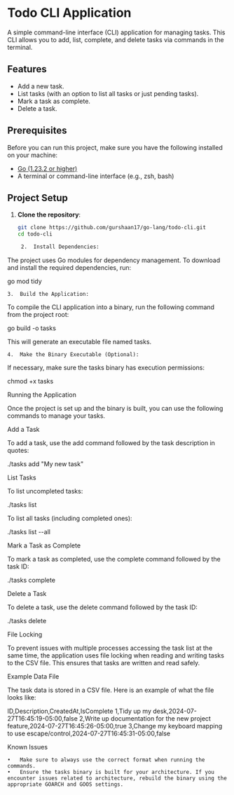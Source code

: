# Todo CLI Application

A simple command-line interface (CLI) application for managing tasks. This CLI allows you to add, list, complete, and delete tasks via commands in the terminal.

## Features

- Add a new task.
- List tasks (with an option to list all tasks or just pending tasks).
- Mark a task as complete.
- Delete a task.

## Prerequisites

Before you can run this project, make sure you have the following installed on your machine:

- [Go (1.23.2 or higher)](https://golang.org/doc/install)
- A terminal or command-line interface (e.g., zsh, bash)

## Project Setup

1. **Clone the repository**:

   ```bash
   git clone https://github.com/gurshaan17/go-lang/todo-cli.git
   cd todo-cli

	2.	Install Dependencies:
The project uses Go modules for dependency management. To download and install the required dependencies, run:

go mod tidy


	3.	Build the Application:
To compile the CLI application into a binary, run the following command from the project root:

go build -o tasks

This will generate an executable file named tasks.

	4.	Make the Binary Executable (Optional):
If necessary, make sure the tasks binary has execution permissions:

chmod +x tasks



Running the Application

Once the project is set up and the binary is built, you can use the following commands to manage your tasks.

Add a Task

To add a task, use the add command followed by the task description in quotes:

./tasks add "My new task"

List Tasks

To list uncompleted tasks:

./tasks list

To list all tasks (including completed ones):

./tasks list --all

Mark a Task as Complete

To mark a task as completed, use the complete command followed by the task ID:

./tasks complete <task-id>

Delete a Task

To delete a task, use the delete command followed by the task ID:

./tasks delete <task-id>

File Locking

To prevent issues with multiple processes accessing the task list at the same time, the application uses file locking when reading and writing tasks to the CSV file. This ensures that tasks are written and read safely.

Example Data File

The task data is stored in a CSV file. Here is an example of what the file looks like:

ID,Description,CreatedAt,IsComplete
1,Tidy up my desk,2024-07-27T16:45:19-05:00,false
2,Write up documentation for the new project feature,2024-07-27T16:45:26-05:00,true
3,Change my keyboard mapping to use escape/control,2024-07-27T16:45:31-05:00,false

Known Issues

	•	Make sure to always use the correct format when running the commands.
	•	Ensure the tasks binary is built for your architecture. If you encounter issues related to architecture, rebuild the binary using the appropriate GOARCH and GOOS settings.
